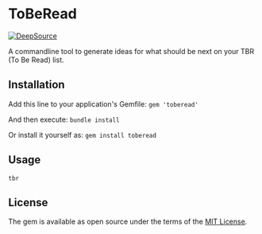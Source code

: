 # ToBeRead

[![DeepSource](https://deepsource.io/gh/ChronoSerrano/toberead.svg/?label=active+issues&token=PjwQVfUR_qTPQCPjaxSXcuEs)](https://deepsource.io/gh/ChronoSerrano/toberead/?ref=repository-badge)

A commandline tool to generate ideas for what should be next on
your TBR (To Be Read) list.

## Installation

Add this line to your application's Gemfile: `gem 'toberead'`

And then execute: `bundle install`

Or install it yourself as: `gem install toberead`

## Usage

`tbr`

<!-- # ## Development
#
# After checking out the repo, run `bin/setup` to install dependencies.
Then, run `rake spec` to run the tests. You can also run # `bin/console` for an
interactive prompt that will allow you to experiment.
#
# To install this gem onto your local machine, run `bundle exec rake install`. To
release a new version, update the version # # # number in `version.rb`, and then
run `bundle exec rake release`, which will create a git tag for the version, push
git commits # and the created tag, and push the `.gem` file to [rubygems.org](https://rubygems.org).
#
# ## Contributing
#
# Bug reports and pull requests are welcome on GitHub at
https://github.com/[USERNAME]/toberead. -->

## License

The gem is available as open source under the terms of the [MIT License](https://opensource.org/licenses/MIT).
